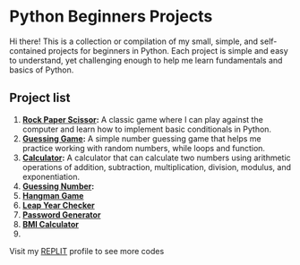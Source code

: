 # Python Beginners Projects

Hi there! This is a collection or compilation of my small, simple, and self-contained projects for beginners in Python. Each project is simple and easy to understand, yet challenging enough to help me learn fundamentals and basics of Python.

## Project list
1. **[Rock Paper Scissor](rockpaperscissor.md):**  A classic game where I can play against the computer and learn how to implement basic conditionals in Python.
2. **[Guessing Game]():**  A simple number guessing game that helps me practice working with random numbers, while loops and function. 
3. **[Calculator](basic_calculator.md):** A calculator that can calculate two numbers using arithmetic operations of addition, subtraction, multiplication, division, modulus, and exponentiation.
4. **[Guessing Number](basic_calculator.md):**
5. **[Hangman Game]()**
6. **[Leap Year Checker](/projects_codes/leap-year-checker.py)**
7. **[Password Generator](/projects_codes/password-generator.py)**
8. **[BMI Calculator](/projects_codes/bmi-calculator.py)**
9. **[]()**

Visit my [REPLIT](https://replit.com/@ptrcmahinay) profile to see more codes